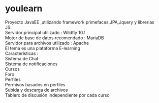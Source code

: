 # youlearn
Proyecto JavaEE ,utilizando framework primefaces,JPA,Jquery y librerias JS.<br>
Servidor principal utilizado : Wildfly 10.1 <br/>
Motor de base de datos recomendado : MariaDB <br/>
Servidor para archivos utilizado : Apache <br/>
El tema es una plataforma E-learning <br/>
Características :<br/>
Sistema de Chat<br/>
Sistema de notificaciones<br/>
Cursos<br/>
Foro<br/>
Perfiles<br/>
Permisos basados en perfiles<br/>
Subida y descarga de archivos<br/>
Tablero de discusión independiente por cada curso

